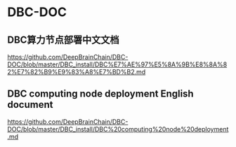 # DBC-DOC

## DBC算力节点部署中文文档
https://github.com/DeepBrainChain/DBC-DOC/blob/master/DBC_install/DBC%E7%AE%97%E5%8A%9B%E8%8A%82%E7%82%B9%E9%83%A8%E7%BD%B2.md

## DBC computing node deployment English document
https://github.com/DeepBrainChain/DBC-DOC/blob/master/DBC_install/DBC%20computing%20node%20deployment.md

